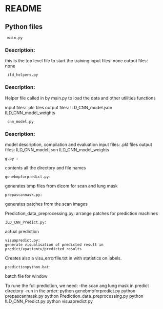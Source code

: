 # README

## Python files

     main.py

### Description:
this is the top level file to start the training
input files:
	none
output files:
	none

     ild_helpers.py

### Description:
Helper file called in by main.py to load the data and other utilities functions

input files:
	   .pkl files
output files:
	   ILD_CNN_model.json
	   ILD_CNN_model_weights

     cnn_model.py

### Description:
model description, compilation and evaluation
input files:
	   .pkl files
output files:
	   ILD_CNN_model.json
	   ILD_CNN_model_weights
	   
	g.py :
contents all the directory and file names

	genebmpforpredict.py: 
generates bmp files from dicom for scan and lung mask

	prepascanmask.py: 
generates patches from the scan images

Prediction_data_preprocessing.py: 
arrange patches for prediction machines

	ILD_CNN_Predict.py: 
actual prediction

	visuapredict.py: 
	generate visualisation of predicted result in predict/<patient>/predicted_results
Creates also a visu_errorfile.txt in <predict> with statistics on labels.

	predictionpython.bat: 
batch file for window

To rune the full prediction, we need:
-the scan ang lung mask in predict directory
-run in the order:
python genebmpforpredict.py
python prepascanmask.py
python Prediction_data_preprocessing.py
python ILD_CNN_Predict.py
python visuapredict.py

